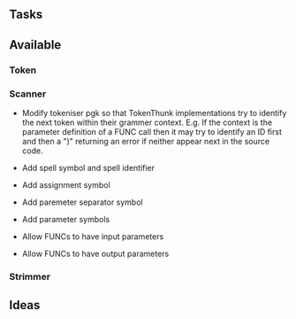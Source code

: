 ## Tasks

## Available

### Token

### Scanner

- Modify tokeniser pgk so that TokenThunk implementations try to identify the next token within their grammer context. E.g. If the context is the parameter definition of a FUNC call then it may try to identify an ID first and then a ")" returning an error if neither appear next in the source code.

- Add spell symbol and spell identifier
- Add assignment symbol
- Add paremeter separator symbol
- Add parameter symbols

- Allow FUNCs to have input parameters
- Allow FUNCs to have output parameters

### Strimmer

## Ideas
